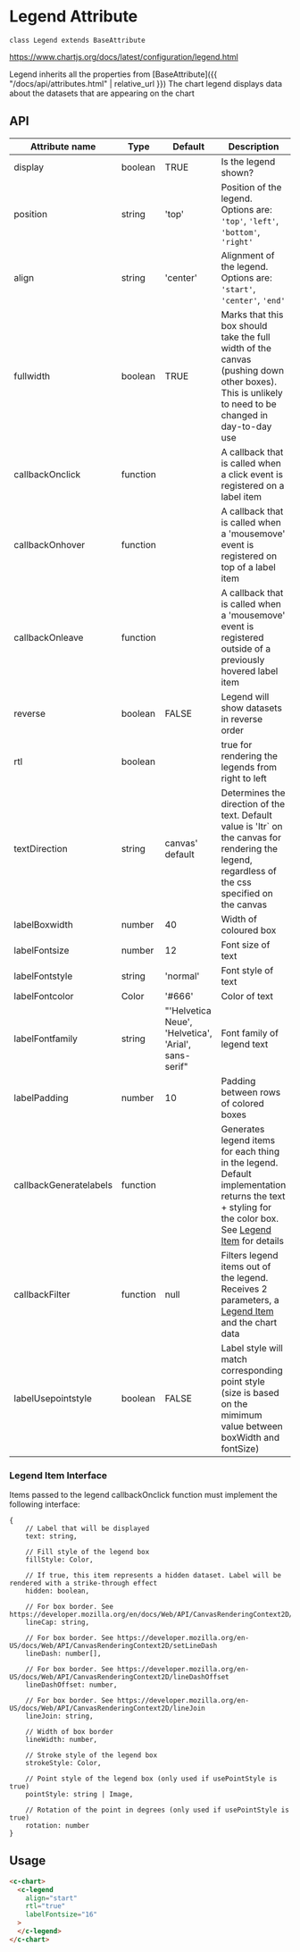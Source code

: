 # Legend Attribute
`class Legend extends BaseAttribute`

https://www.chartjs.org/docs/latest/configuration/legend.html


Legend inherits all the properties from [BaseAttribute]({{ "/docs/api/attributes.html" | relative_url }})
The chart legend displays data about the datasets that are appearing on the chart


## API

| Attribute name | Type | Default | Description
| --- | --- | --- | ---
| display | boolean | TRUE | Is the legend shown?
| position | string | 'top' | Position of the legend. Options are: `'top'`, `'left'`, `'bottom'`, `'right'`
| align | string | 'center' | Alignment of the legend. Options are: `'start'`, `'center'`, `'end'`
| fullwidth | boolean | TRUE | Marks that this box should take the full width of the canvas (pushing down other boxes). This is unlikely to need to be changed in day-to-day use
| callbackOnclick | function |  | A callback that is called when a click event is registered on a label item
| callbackOnhover | function |  | A callback that is called when a 'mousemove' event is registered on top of a label item
| callbackOnleave | function |  | A callback that is called when a 'mousemove' event is registered outside of a previously hovered label item
| reverse | boolean | FALSE | Legend will show datasets in reverse order
| rtl | boolean |  | true for rendering the legends from right to left
| textDirection | string | canvas' default | Determines the direction of the text. Default value is 'ltr` on the canvas for rendering the legend, regardless of the css specified on the canvas
| labelBoxwidth | number | 40 | Width of coloured box
| labelFontsize | number | 12 | Font size of text
| labelFontstyle | string | 'normal' | Font style of text
| labelFontcolor | Color | '#666' | Color of text
| labelFontfamily | string | "'Helvetica Neue', 'Helvetica', 'Arial', sans-serif" | Font family of legend text
| labelPadding | number | 10 | Padding between rows of colored boxes
| callbackGeneratelabels | function |  | Generates legend items for each thing in the legend. Default implementation returns the text + styling for the color box. See [Legend Item](https://www.chartjs.org/docs/latest/configuration/legend.html#legend-item-interface) for details
| callbackFilter | function | null | Filters legend items out of the legend. Receives 2 parameters, a [Legend Item](https://www.chartjs.org/docs/latest/configuration/legend.html#legend-item-interface) and the chart data
| labelUsepointstyle | boolean | FALSE | Label style will match corresponding point style (size is based on the mimimum value between boxWidth and fontSize)

### Legend Item Interface
Items passed to the legend callbackOnclick function must implement the following interface:
````
{
    // Label that will be displayed
    text: string,

    // Fill style of the legend box
    fillStyle: Color,

    // If true, this item represents a hidden dataset. Label will be rendered with a strike-through effect
    hidden: boolean,

    // For box border. See https://developer.mozilla.org/en/docs/Web/API/CanvasRenderingContext2D/lineCap
    lineCap: string,

    // For box border. See https://developer.mozilla.org/en-US/docs/Web/API/CanvasRenderingContext2D/setLineDash
    lineDash: number[],

    // For box border. See https://developer.mozilla.org/en-US/docs/Web/API/CanvasRenderingContext2D/lineDashOffset
    lineDashOffset: number,

    // For box border. See https://developer.mozilla.org/en-US/docs/Web/API/CanvasRenderingContext2D/lineJoin
    lineJoin: string,

    // Width of box border
    lineWidth: number,

    // Stroke style of the legend box
    strokeStyle: Color,

    // Point style of the legend box (only used if usePointStyle is true)
    pointStyle: string | Image,

    // Rotation of the point in degrees (only used if usePointStyle is true)
    rotation: number
}
````

## Usage

```html
<c-chart>
  <c-legend
    align="start"
    rtl="true"
    labelFontsize="16"
  >
  </c-legend>
</c-chart>
```
